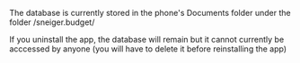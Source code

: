The database is currently stored in the phone's Documents folder under the folder /sneiger.budget/

If you uninstall the app, the database will remain but it cannot currently be acccessed by anyone (you will have to delete it before reinstalling the app)
